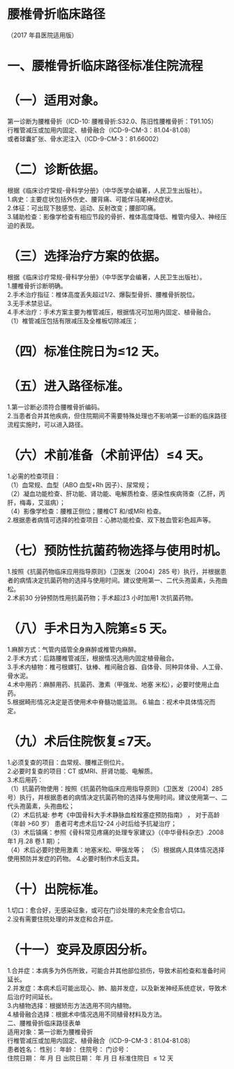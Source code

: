 # 腰椎骨折临床路径  
（2017 年县医院适用版）  
# 一、腰椎骨折临床路径标准住院流程  
# （一）适用对象。  
第一诊断为腰椎骨折（ICD-10: 腰椎骨折:S32.0、陈旧性腰椎骨折：T91.105）  
行椎管减压或加用内固定、植骨融合（ICD-9-CM-3：81.04-81.08）  
或者球囊扩张、骨水泥注入（ICD-9-CM-3：81.66002）  
# （二）诊断依据。  
根据《临床诊疗常规-骨科学分册》（中华医学会编著，人民卫生出版社）。  
1.病史：主要症状包括外伤史、腰背痛、可能伴马尾神经症状。  
2.体征：可出现下肢感觉、运动、反射改变；腰部叩痛。  
3.辅助检查：影像学检查有相应节段的骨折、椎体高度降低、椎管内侵入、神经压迫的表现。  
# （三）选择治疗方案的依据。  
根据《临床诊疗常规-骨科学分册》（中华医学会编著，人民卫生出版社）。  
1.腰椎骨折诊断明确。  
2.手术治疗指征：椎体高度丢失超过1/2、爆裂型骨折、腰椎骨折脱位。  
3.无手术禁忌证。  
4.手术治疗：手术方案主要为椎管减压，根据情况可加用内固定、植骨融合。  
（1）椎管减压包括有限减压及全椎板切除减压；  
# （四）标准住院日为≤12 天。  
# （五）进入路径标准。  
1.第一诊断必须符合腰椎骨折编码。  
2.当患者合并其他疾病，但住院期间不需要特殊处理也不影响第一诊断的临床路径流程实施时，可以进入路径。  
# （六）术前准备（术前评估）≤4 天。  
1.必需的检查项目：  
（1）血常规、血型（ABO 血型$+\mathrm{Rh}$ 因子）、尿常规；  
（2）凝血功能检查、肝功能、肾功能、电解质检查、感染性疾病筛查（乙肝，丙肝，梅毒，艾滋病）；  
（4）影像学检查：腰椎正侧位；腰椎CT 和/或MRI 检查。  
2.根据患者病情可选择的检查项目：心肺功能检查、双下肢血管彩色超声等。  
# （七）预防性抗菌药物选择与使用时机。  
1.按照《抗菌药物临床应用指导原则》（卫医发〔2004〕285 号）执行，并根据患者的病情决定抗菌药物的选择与使用时间。建议使用第一、二代头孢菌素，头孢曲松。  
2.术前30 分钟预防性用抗菌药物；手术超过3 小时加用1 次抗菌药物。  
# （八）手术日为入院第$\leqslant\!5$ 天。  
1.麻醉方式：气管内插管全身麻醉或椎管内麻醉。  
2.手术方式：后路腰椎管减压，根据情况选用内固定植骨融合。  
3.手术内植物：椎弓根螺钉、钛棒、椎间融合器、自体骨、同种异体骨、人工骨、骨水泥。  
4.术中用药：麻醉用药、抗菌药、激素（甲强龙、地塞 米松），必要时使用止血药。  
5.根据畸形情况决定是否使用术中脊髓功能监测。 6.输血：视术中具体情况而定。  
# （九）术后住院恢复$\leqslant\!7$天。  
1.必须复查的项目：血常规、腰椎正侧位片。  
2.必要时复查的项目：CT 或MRI、肝肾功能、电解质。  
3.术后用药：  
（1）抗菌药物使用：按照《抗菌药物临床应用指导原则》（卫医发〔2004〕285 号）执行，并根据患者的病情决定抗菌药物的选择与使用时间。建议使用第一、二代头孢菌素，头孢曲松；  
（2）术后抗凝: 参考《中国骨科大手术静脉血栓栓塞症预防指南》 ， 对于高龄 （年龄 $\mathrm{>}60$  岁） 患者可考虑术后12-24 小时后给予抗凝治疗；  
（3）术后镇痛：参照《骨科常见疼痛的处理专家建议》（《中华骨科杂志》.2008 年1 月.28 卷.1 期）；  
（4）术后必要时使用激素：地塞米松、甲强龙等； （5）根据病人具体情况选择使用预防并发症的药物。 4.必要时制作术后支具。  
# （十）出院标准。  
1.切口：愈合好，无感染征象，或可在门诊处理的未完全愈合切口。  
2.没有需要住院处理的并发症和合并症。  
# （十一）变异及原因分析。  
1.合并症：本病多为外伤所致，可能合并其他部位损伤，导致术前检查和准备时间延长。  
2.并发症：本病术后可能出现心、肺、脑并发症，以及新发神经系统症状，导致术后治疗时间延长。  
3.内植物选择：根据矫形方法选用不同内植物。  
4.植骨融合选择：根据术中情况选用不同植骨材料及方法。  
二、腰椎骨折临床路径表单  
适用对象：第一诊断为腰椎骨折  
行椎管减压或加用内固定、植骨融合（ICD-9-CM-3：81.04-81.08）  
患者姓名：           性别：    年龄：    住院号：      门诊号：  
住院日期：   年  月  日   出院日期：   年  月  日    标准住院日 ${\leqslant}12$ 天  
